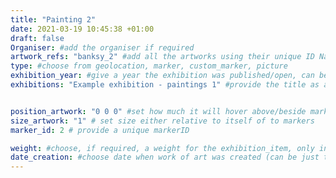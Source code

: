```yaml
---
title: "Painting 2"
date: 2021-03-19 10:45:38 +01:00
draft: false
Organiser: #add the organiser if required
artwork_refs: "banksy_2" #add all the artworks using their unique ID Name
type: #choose from geolocation, marker, custom_marker, picture
exhibition_year: #give a year the exhibition was published/open, can be different of creation date of this item
exhibitions: "Example exhibition - paintings 1" #provide the title as a custom category so it creates a page for the exhibition


position_artwork: "0 0 0" #set how much it will hover above/beside marker/geolocation. Use "0 0 0" for 3 axes
size_artwork: "1" # set size either relative to itself of to markers
marker_id: 2 # provide a unique markerID

weight: #choose, if required, a weight for the exhibition_item, only integers
date_creation: #choose date when work of art was created (can be just the year)
---
```

